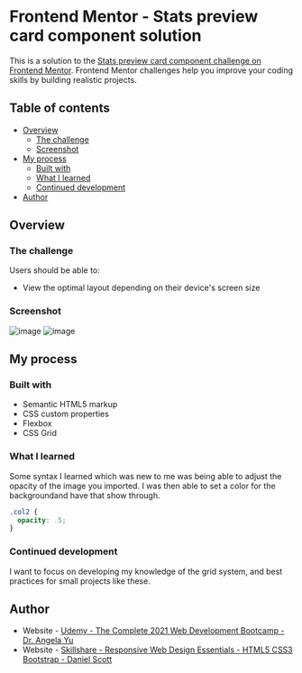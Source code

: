 # Frontend Mentor - Stats preview card component solution

This is a solution to the [Stats preview card component challenge on Frontend Mentor](https://www.frontendmentor.io/challenges/stats-preview-card-component-8JqbgoU62). Frontend Mentor challenges help you improve your coding skills by building realistic projects.

## Table of contents

- [Overview](#overview)
  - [The challenge](#the-challenge)
  - [Screenshot](#screenshot)
- [My process](#my-process)
  - [Built with](#built-with)
  - [What I learned](#what-i-learned)
  - [Continued development](#continued-development)
- [Author](#author)


## Overview

### The challenge

Users should be able to:

- View the optimal layout depending on their device's screen size

### Screenshot


![image](https://user-images.githubusercontent.com/90322735/134788294-53f7ce2e-a0e0-41c6-9f80-931d7959f9c8.png)
![image](https://user-images.githubusercontent.com/90322735/134788370-5050deb5-8250-4448-b877-61f8d19a2201.png)

## My process

### Built with

- Semantic HTML5 markup
- CSS custom properties
- Flexbox
- CSS Grid

### What I learned

Some syntax I learned which was new to me was being able to adjust the opacity of the image you imported. I was then able to set a color for the backgroundand have that show through.

```css
.col2 {
  opacity: .5;
}
```

### Continued development

I want to focus on developing my knowledge of the grid system, and best practices for small projects like these.

## Author

- Website - [Udemy - The Complete 2021 Web Development Bootcamp - Dr. Angela Yu](https://www.udemy.com/course/the-complete-web-development-bootcamp/?src=sac&kw=)
- Website - [Skillshare - Responsive Web Design Essentials - HTML5 CSS3 Bootstrap - Daniel Scott](https://www.skillshare.com/classes/Responsive-Web-Design-Essentials-HTML5-CSS3-Bootstrap/236553264/projects)

